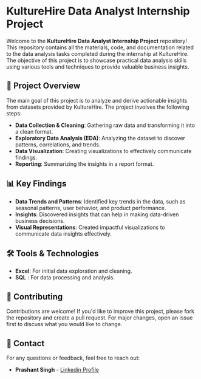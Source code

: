 # KultureHire Data Analyst Internship Project

Welcome to the **KultureHire Data Analyst Internship Project** repository! This repository contains all the materials, code, and documentation related to the data analysis tasks completed during the internship at KultureHire. The objective of this project is to showcase practical data analysis skills using various tools and techniques to provide valuable business insights.

## 📑 Project Overview

The main goal of this project is to analyze and derive actionable insights from datasets provided by KultureHire. The project involves the following steps:
- **Data Collection & Cleaning**: Gathering raw data and transforming it into a clean format.
- **Exploratory Data Analysis (EDA)**: Analyzing the dataset to discover patterns, correlations, and trends.
- **Data Visualization**: Creating visualizations to effectively communicate findings.
- **Reporting**: Summarizing the insights in a report format.



## 📊 Key Findings

- **Data Trends and Patterns**: Identified key trends in the data, such as seasonal patterns, user behavior, and product performance.
- **Insights**: Discovered insights that can help in making data-driven business decisions.
- **Visual Representations**: Created impactful visualizations to communicate data insights effectively.

## 🛠 Tools & Technologies

- **Excel**: For initial data exploration and cleaning. 
- **SQL** : For data processing and analysis.

## 🤝 Contributing

Contributions are welcome! If you'd like to improve this project, please fork the repository and create a pull request. For major changes, open an issue first to discuss what you would like to change.

## 📧 Contact

For any questions or feedback, feel free to reach out:

- **Prashant Singh** - [Linkedin Profile](https://www.linkedin.com/in/prashantsingh896/)
